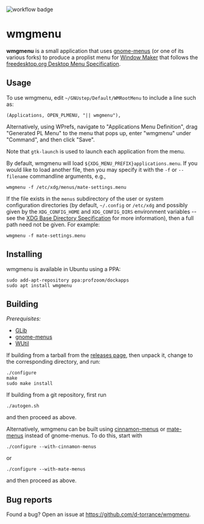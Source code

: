 ![workflow badge](https://github.com/d-torrance/wmgmenu/actions/workflows/build.yml/badge.svg)

wmgmenu
=======

**wmgmenu** is a small application that uses
[gnome-menus](https://gitlab.gnome.org/GNOME/gnome-menus) (or one of its various forks) to produce a proplist menu for [Window Maker](
https://www.windowmaker.org/) that follows the
[freedesktop.org Desktop Menu Specification](
https://specifications.freedesktop.org/menu-spec/latest/).

Usage
-----

To use wmgmenu, edit `~/GNUstep/Default/WMRootMenu` to include a line
such as:

```
(Applications, OPEN_PLMENU, "|| wmgmenu"),
```

Alternatively, using WPrefs, navigate to "Applications Menu
Definition", drag "Generated PL Menu" to the menu that pops up, enter
"wmgmenu" under "Command", and then click "Save".

Note that `gtk-launch` is used to launch each application from the menu.

By default, wmgmenu will load `${XDG_MENU_PREFIX}applications.menu`.
If you would like to load another file, then you may specify it
with the `-f` or `--filename` commandline arguments, e.g.,

```
wmgmenu -f /etc/xdg/menus/mate-settings.menu
```

If the file exists in the `menus` subdirectory of the user or system
configuration directories (by default, `~/.config` or `/etc/xdg` and
possibly given by the `XDG_CONFIG_HOME` and `XDG_CONFIG_DIRS`
environment variables -- see the [XDG Base Directory Specification](
https://specifications.freedesktop.org/basedir-spec/latest/) for more
information), then a full path need not be given.  For example:

```
wmgmenu -f mate-settings.menu
```

Installing
----------
wmgmenu is available in Ubuntu using a PPA:

```
sudo add-apt-repository ppa:profzoom/dockapps
sudo apt install wmgmenu
```

Building
--------

*Prerequisites:*

* [GLib](https://wiki.gnome.org/Projects/GLib)
* [gnome-menus](https://gitlab.gnome.org/GNOME/gnome-menus)
* [WUtil](https://www.windowmaker.org/)

If building from a tarball from the [releases page](
https://github.com/d-torrance/wmgmenu/releases), then unpack it, change
to the corresponding directory, and run:

```
./configure
make
sudo make install
```

If building from a git repository, first run

```
./autogen.sh
```

and then proceed as above.

Alternatively, wmgmenu can be built using [cinnamon-menus](
https://github.com/linuxmint/cinnamon-menus) or [mate-menus](
https://github.com/mate-desktop/mate-menus) instead of gnome-menus.  To do
this, start with

```
./configure --with-cinnamon-menus
```

or

```
./configure --with-mate-menus
```

and then proceed as above.

Bug reports
-----------
Found a bug?  Open an issue at https://github.com/d-torrance/wmgmenu.
